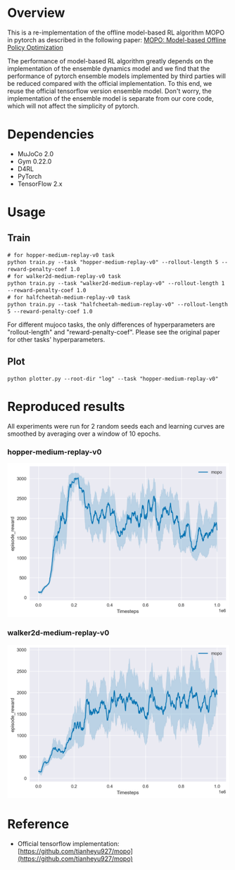 # Overview

This is a re-implementation of the offline model-based RL algorithm MOPO in pytorch as described in the following paper: [MOPO: Model-based Offline Policy Optimization](https://arxiv.org/pdf/2005.13239.pdf)

The performance of model-based RL algorithm greatly depends on the implementation of the ensemble dynamics model and we find that the performance of pytorch ensemble models implemented by third parties will be reduced compared with the official implementation. To this end, we reuse the official tensorflow version ensemble model. Don't worry, the implementation of the ensemble model is separate from our core code, which will not affect the simplicity of pytorch.

# Dependencies

- MuJoCo 2.0
- Gym 0.22.0
- D4RL
- PyTorch
- TensorFlow 2.x

# Usage

## Train

```
# for hopper-medium-replay-v0 task
python train.py --task "hopper-medium-replay-v0" --rollout-length 5 --reward-penalty-coef 1.0
# for walker2d-medium-replay-v0 task
python train.py --task "walker2d-medium-replay-v0" --rollout-length 1 --reward-penalty-coef 1.0
# for halfcheetah-medium-replay-v0 task
python train.py --task "halfcheetah-medium-replay-v0" --rollout-length 5 --reward-penalty-coef 1.0
```

For different mujoco tasks, the only differences of hyperparameters are "rollout-length" and "reward-penalty-coef". Please see the original paper for other tasks' hyperparameters.

## Plot

```
python plotter.py --root-dir "log" --task "hopper-medium-replay-v0"
```

# Reproduced results
All experiments were run for 2 random seeds each and learning curves are smoothed by averaging over a window of 10 epochs.

### hopper-medium-replay-v0

![](hopper-medium-replay.png)

### walker2d-medium-replay-v0

![](walker2d-medium-replay.png)

# Reference

- Official tensorflow implementation: [https://github.com/tianheyu927/mopo](https://github.com/tianheyu927/mopo)